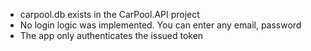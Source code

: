 
* carpool.db exists in the CarPool.API project
* No login logic was implemented. You can enter any email, password
* The app only authenticates the issued token
